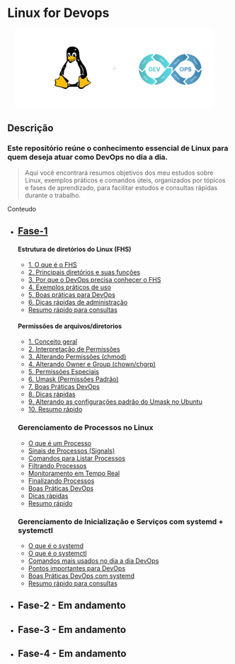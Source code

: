 # Linux for Devops

<p align="center">
  <img src="./image.svg" alt="Associate Cloud Engineer" width="450" />
  &nbsp;&nbsp;&nbsp;&nbsp;
</p>

## Descrição

### Este repositório reúne o conhecimento essencial de Linux para quem deseja atuar como DevOps no dia a dia.

> Aqui você encontrará resumos objetivos dos meu estudos sobre Linux, exemplos práticos e comandos úteis, organizados por tópicos e fases de aprendizado, para facilitar estudos e consultas rápidas durante o trabalho.


Conteudo

- ## [Fase-1](content/fase-1/fhs/README.md#o-que-é-o-fhs)
  #### Estrutura de diretórios do Linux (FHS)
  - [1. O que é o FHS](content/fase-1/fhs/README.md#o-que-é-o-fhs)
  - [2. Principais diretórios e suas funções](content/fase-1/fhs/README.md#principais-diretórios-e-suas-funções)
  - [3. Por que o DevOps precisa conhecer o FHS](content/fase-1/fhs/README.md#por-que-o-devops-precisa-conhecer-o-fhs)
  - [4. Exemplos práticos de uso](content/fase-1/fhs/README.md#exemplos-práticos-de-uso)
  - [5. Boas práticas para DevOps](content/fase-1/fhs/README.md#boas-práticas-para-devops)
  - [6. Dicas rápidas de administração](content/fase-1/fhs/README.md#dicas-rápidas-de-administração)
  - [Resumo rápido para consultas](content/fase-1/fhs/README.md#resumo-rápido-para-consultas)
  #### Permissões de arquivos/diretorios
  - [1. Conceito geral](content/fase-1/permissoes/README.md#conceito-geral)
  - [2. Interpretação de Permissões](content/fase-1/permissoes/README.md#interpretação-de-permissões)
  - [3. Alterando Permissões (chmod)](content/fase-1/permissoes/README.md#alterando-permissões-chmod)
  - [4. Alterando Owner e Group (chown/chgrp)](content/fase-1/permissoes/README.md#alterando-owner-e-group-chown-chgrp)
  - [5. Permissões Especiais](content/fase-1/permissoes/README.md#permissões-especiais)
  - [6. Umask (Permissões Padrão)](content/fase-1/permissoes/README.md#umask-permissões-padrão)
  - [7. Boas Práticas DevOps](content/fase-1/permissoes/README.md#boas-práticas-devops)
  - [8. Dicas rápidas](content/fase-1/permissoes/README.md#dicas-rápidas)
  - [9. Alterando as configurações padrão do Umask no Ubuntu](content/fase-1/permissoes/README.md#alterando-as-configurações-padrão-do-umask)
  - [10. Resumo rápido](content/fase-1/permissoes/README.md#resumo-rápido)
  ### Gerenciamento de Processos no Linux
  - [O que é um Processo](content/fase-1/processos/README.md#o-que-é-um-processo)
  - [Sinais de Processos (Signals)](content/fase-1/processos/README.md#sinais-de-processos-signals)
  - [Comandos para Listar Processos](content/fase-1/processos/README.md#comandos-para-listar-processos)
  - [Filtrando Processos](content/fase-1/processos/README.md#filtrando-processos)
  - [Monitoramento em Tempo Real](content/fase-1/processos/README.md#monitoramento-em-tempo-real)
  - [Finalizando Processos](content/fase-1/processos/README.md#finalizando-processos)
  - [Boas Práticas DevOps](content/fase-1/processos/README.md#boas-práticas-devops)
  - [Dicas rápidas](content/fase-1/processos/README.md#dicas-rápidas)
  - [Resumo rápido](content/fase-1/processos/README.md#resumo-rápido)
  ### Gerenciamento de Inicialização e Serviços com systemd + systemctl
  - [O que é o systemd](content/fase-1/systemd_systemctl/README.md#o-que-é-o-systemd)
  - [O que é o systemctl](content/fase-1/systemd_systemctl/README.md#o-que-é-o-systemctl)
  - [Comandos mais usados no dia a dia DevOps](content/fase-1/systemd_systemctl/README.md#comandos-mais-usados-no-dia-a-dia-devops)
  - [Pontos importantes para DevOps](content/fase-1/systemd_systemctl/README.md#pontos-importantes-para-devops)
  - [Boas Práticas DevOps com systemd](content/fase-1/systemd_systemctl/README.md#boas-práticas-devops-com-systemd)
  - [Resumo rápido para consultas](content/fase-1/systemd_systemctl/README.md#resumo-rápido-para-consultas)
- ## Fase-2 - Em andamento
- ## Fase-3 - Em andamento
- ## Fase-4 - Em andamento
